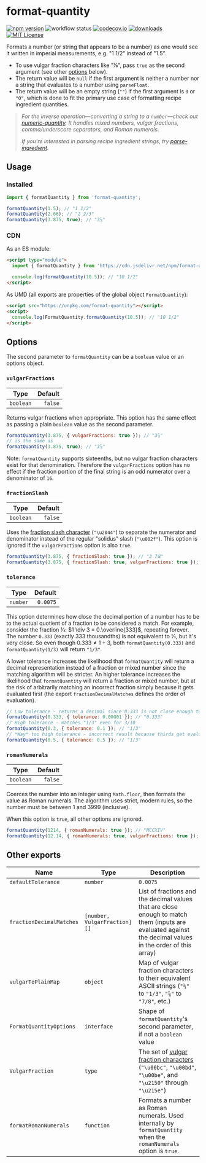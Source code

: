 # format-quantity

[![npm version](https://badge.fury.io/js/format-quantity.svg)](//npmjs.com/package/format-quantity)
![workflow status](https://github.com/jakeboone02/format-quantity/workflows/Continuous%20Integration/badge.svg)
[![codecov.io](https://codecov.io/github/jakeboone02/format-quantity/coverage.svg?branch=master)](https://codecov.io/github/jakeboone02/format-quantity?branch=master)
[![downloads](https://img.shields.io/npm/dm/format-quantity.svg)](http://npm-stat.com/charts.html?package=format-quantity&from=2015-08-01)
[![MIT License](https://img.shields.io/npm/l/format-quantity.svg)](http://opensource.org/licenses/MIT)

Formats a number (or string that appears to be a number) as one would see it written in imperial measurements, e.g. "1 1/2" instead of "1.5".

- To use vulgar fraction characters like "⅞", pass `true` as the second argument (see other [options](#options) below).
- The return value will be `null` if the first argument is neither a number nor a string that evaluates to a number using `parseFloat`.
- The return value will be an empty string (`""`) if the first argument is `0` or `"0"`, which is done to fit the primary use case of formatting recipe ingredient quantities.

> _For the inverse operation—converting a string to a `number`—check out [numeric-quantity](https://www.npmjs.com/package/numeric-quantity). It handles mixed numbers, vulgar fractions, comma/underscore separators, and Roman numerals._
>
> _If you're interested in parsing recipe ingredient strings, try [parse-ingredient](https://www.npmjs.com/package/parse-ingredient)._

## Usage

### Installed

```js
import { formatQuantity } from 'format-quantity';

formatQuantity(1.5); // "1 1/2"
formatQuantity(2.66); // "2 2/3"
formatQuantity(3.875, true); // "3⅞"
```

### CDN

As an ES module:

```html
<script type="module">
  import { formatQuantity } from 'https://cdn.jsdelivr.net/npm/format-quantity/+esm';

  console.log(formatQuantity(10.5)); // "10 1/2"
</script>
```

As UMD (all exports are properties of the global object `FormatQuantity`):

```html
<script src="https://unpkg.com/format-quantity"></script>
<script>
  console.log(FormatQuantity.formatQuantity(10.5)); // "10 1/2"
</script>
```

## Options

The second parameter to `formatQuantity` can be a `boolean` value or an options object.

### `vulgarFractions`

| Type      | Default |
| --------- | ------: |
| `boolean` | `false` |

Returns vulgar fractions when appropriate. This option has the same effect as passing a plain `boolean` value as the second parameter.

```js
formatQuantity(3.875, { vulgarFractions: true }); // "3⅞"
// is the same as
formatQuantity(3.875, true); // "3⅞"
```

Note: `formatQuantity` supports sixteenths, but no vulgar fraction characters exist for that denomination. Therefore the `vulgarFractions` option has no effect if the fraction portion of the final string is an odd numerator over a denominator of `16`.

### `fractionSlash`

| Type      | Default |
| --------- | ------: |
| `boolean` | `false` |

Uses the [fraction slash character](<https://en.wikipedia.org/wiki/Slash_(punctuation)#Fractions>) (`"\u2044"`) to separate the numerator and denominator instead of the regular "solidus" slash (`"\u002f"`). This option is ignored if the `vulgarFractions` option is also `true`.

```js
formatQuantity(3.875, { fractionSlash: true }); // "3 7⁄8"
formatQuantity(3.875, { fractionSlash: true, vulgarFractions: true }); // "3⅞"
```

### `tolerance`

| Type     |  Default |
| -------- | -------: |
| `number` | `0.0075` |

This option determines how close the decimal portion of a number has to be to the actual quotient of a fraction to be considered a match. For example, consider the fraction 1⁄3: $1 \div 3 = 0.\overline{333}$, repeating forever. The number `0.333` (exactly 333 thousandths) is not equivalent to 1⁄3, but it's very close. So even though $0.333 \neq 1 \div 3$, both `formatQuantity(0.333)` and `formatQuantity(1/3)` will return `"1/3"`.

A lower tolerance increases the likelihood that `formatQuantity` will return a decimal representation instead of a fraction or mixed number since the matching algorithm will be stricter. An higher tolerance increases the likelihood that `formatQuantity` will return a fraction or mixed number, but at the risk of arbitrarily matching an incorrect fraction simply because it gets evaluated first (the export `fractionDecimalMatches` defines the order of evaluation).

```js
// Low tolerance - returns a decimal since 0.333 is not close enough to 1/3
formatQuantity(0.333, { tolerance: 0.00001 }); // "0.333"
// High tolerance - matches "1/3" even for 3/10
formatQuantity(0.3, { tolerance: 0.1 }); // "1/3"
// *Way* too high tolerance - incorrect result because thirds get evaluated before halves
formatQuantity(0.5, { tolerance: 0.5 }); // "1/3"
```

### `romanNumerals`

| Type      | Default |
| --------- | ------: |
| `boolean` | `false` |

Coerces the number into an integer using `Math.floor`, then formats the value as Roman numerals. The algorithm uses strict, modern rules, so the number must be between 1 and 3999 (inclusive).

When this option is `true`, all other options are ignored.

```js
formatQuantity(1214, { romanNumerals: true }); // "MCCXIV"
formatQuantity(12.14, { romanNumerals: true, vulgarFractions: true }); // "XII"
```

## Other exports

| Name                     | Type                         | Description                                                                                                                                                 |
| ------------------------ | ---------------------------- | ----------------------------------------------------------------------------------------------------------------------------------------------------------- |
| `defaultTolerance`       | `number`                     | `0.0075`                                                                                                                                                    |
| `fractionDecimalMatches` | `[number, VulgarFraction][]` | List of fractions and the decimal values that are close enough to match them (inputs are evaluated against the decimal values in the order of this array)   |
| `vulgarToPlainMap`       | `object`                     | Map of vulgar fraction characters to their equivalent ASCII strings (`"⅓"` to `"1/3"`, `"⅞"` to `"7/8"`, etc.)                                              |
| `FormatQuantityOptions`  | `interface`                  | Shape of `formatQuantity`'s second parameter, if not a `boolean` value                                                                                      |
| `VulgarFraction`         | `type`                       | The set of [vulgar fraction characters](https://en.wikipedia.org/wiki/Number_Forms) (`"\u00bc"`, `"\u00bd"`, `"\u00be"`, and `"\u2150"` through `"\u215e"`) |
| `formatRomanNumerals`    | `function`                   | Formats a number as Roman numerals. Used internally by `formatQuantity` when the `romanNumerals` option is `true`.                                          |
